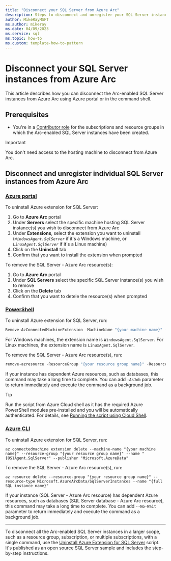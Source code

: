 ```yaml
---
title: "Disconnect your SQL Server from Azure Arc"
description: Steps to disconnect and unregister your SQL Server instances from Azure ArcDelete Azure Arc-enabled SQL Server instance from Azure Arc.
author: MikeRayMSFT
ms.author: mikeray
ms.date: 04/09/2023
ms.service: sql
ms.topic: how-to
ms.custom: template-how-to-pattern
---
```


# Disconnect your SQL Server instances from Azure Arc

This article describes how you can disconnect the Arc-enabled SQL Server instances from Azure Arc using Azure portal or in the command shell.

## Prerequisites

* You're in a [Contributor role](/azure/role-based-access-control/built-in-roles#contributor) for the subscriptions and resource groups in which the Arc-enabled SQL Server instances have been created. 

> [!IMPORTANT]
   > You don't need access to the hosting machine to disconnect from Azure Arc.

## Disconnect and unregister individual SQL Server instances from Azure Arc

### [Azure portal](#tab/azure)

To uninstall Azure extension for SQL Server:

1. Go to **Azure Arc** portal
1. Under **Servers** select the specific machine hosting SQL Server instance(s) you wish to disconnect from Azure Arc
1. Under **Extensions**, select the extension you want to uninstall (*`WindowsAgent.SqlServer`* if it's a Windows machine, or *`LinuxAgent.SqlServer`* if it's a Linux  machine)
1. Click on the **Uninstall** tab
1. Confirm that you want to install the extension when prompted

To remove the SQL Server - Azure Arc resource(s):

1. Go to **Azure Arc** portal
1. Under **SQL Servers** select the specific SQL Server instance(s) you wish to remove
1. Click on the **Delete** tab
1. Confirm that you want to detele the resource(s) when prompted

### [PowerShell](#tab/powershell)

To uninstall Azure extension for SQL Server, run:

```powershell
Remove-AzConnectedMachineExtension -MachineName "{your machine name}" -ResourceGroup "{your resource group name}" -Name "{extension name}" -NoWait 
```

For Windows machines, the extension name is `WindowsAgent.SqlServer`. For Linux machines, the extension name is `LinuxAgent.SqlServer`.

To remove the SQL Server - Azure Arc resource(s), run:

```powershell
remove-azresource -ResourceGroup "{your resource group name}" -ResourceType Microsoft.AzureArcData/SqlServerInstances -Name "{full SQL instance name}" -Force 
```
If your instance has dependent Azure resources, such as databases, this command may take a long time to complete. You can add `-AsJob` parameter to return immediately and execute the command as a background job. 

> [!TIP]  
> Run the script from Azure Cloud shell as it has the required Azure PowerShell modules pre-installed and you will be automatically authenticated. For details, see [Running the script using Cloud Shell](https://github.com/microsoft/sql-server-samples/tree/master/samples/manage/azure-arc-enabled-sql-server/uninstall-azure-extension-for-sql-server#running-the-script-using-cloud-shell).

### [Azure CLI](#tab/az)

To uninstall Azure extension for SQL Server, run:

```azurecli
az connectedmachine extension delete --machine-name "{your machine name}" --resource-group "{your resource group name}" --name "{OS}Agent.SqlServer" --publisher "Microsoft.AzureData" 
```

To remove the SQL Server - Azure Arc resource(s), run:

```azurecli
az resource delete --resource-group "{your resource group name}" --resource-type Microsoft.AzureArcData/SqlServerInstances --name "{full SQL instance name}"
```

 If your instance (SQL Server - Azure Arc resource) has dependent Azure resources, such as databases (SQL Server database - Azure Arc resource), this command may take a long time to complete. You can add `--No-Wait` parameter to return immediately and execute the command as a background job.

---

To disconnect all the Arc-enabled SQL Server instances in a larger scope, such as a resource group, subscription, or multiple subscriptions, with a single command, use the [Uninstall Azure Extension for SQL Server](https://github.com/microsoft/sql-server-samples/tree/master/samples/manage/azure-arc-enabled-sql-server/uninstall-azure-extension-for-sql-server) script. It's published as an open source SQL Server sample and includes the step-by-step instructions.
